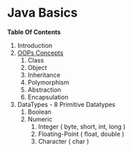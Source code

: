 # Java Basics

**Table Of Contents**

1. Introduction
2. [OOPs Concepts](src/com/sf/coffeebean/basics/oops "Object Oriented Programming")
   1. Class
   2. Object
   3. Inheritance
   4. Polymorphism
   5. Abstraction
   6. Encapsulation
3. DataTypes  - 8 Primitive Datatypes  
   1. Boolean
   2. Numeric
      1. Integer ( byte, short, int, long )
      2. Floating-Point ( float, double )
      3. Character ( char )
      







